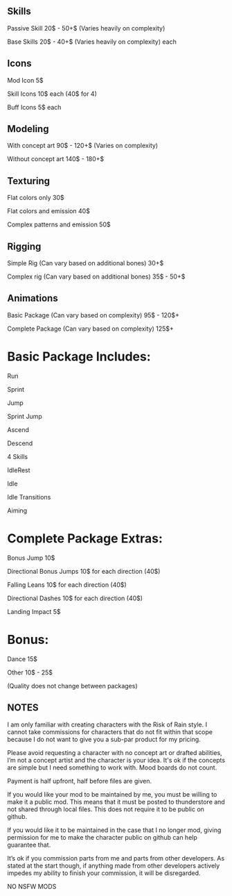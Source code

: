 ## Skills

Passive Skill 20$ - 50+$ (Varies heavily on complexity)

Base Skills 20$ - 40+$ (Varies heavily on complexity) each


## Icons

Mod Icon 5$

Skill Icons 10$ each (40$ for 4)

Buff Icons 5$ each 


## Modeling

With concept art  90$ - 120+$ (Varies on complexity)

Without concept art 140$ - 180+$ 


## Texturing

Flat colors only 30$

Flat colors and emission 40$

Complex patterns and emission 50$


## Rigging

Simple Rig (Can vary based on additional bones) 30+$

Complex rig (Can vary based on additional bones) 35$ - 50+$


## Animations 

Basic Package (Can vary based on complexity) 95$ - 120$+

Complete Package (Can vary based on complexity) 125$+

# Basic Package Includes:

Run

Sprint

Jump

Sprint Jump

Ascend

Descend

4 Skills 

IdleRest 

Idle

Idle Transitions

Aiming

# Complete Package Extras:

Bonus Jump 10$

Directional Bonus Jumps 10$ for each direction (40$)

Falling Leans 10$ for each direction (40$)

Directional Dashes 10$ for each direction (40$)

Landing Impact 5$ 

# Bonus:

Dance 15$

Other 10$ - 25$ 

(Quality does not change between packages)

## NOTES

I am only familiar with creating characters with the Risk of Rain style. I cannot take commissions for characters that do not fit within that scope because I do not want to give you a sub-par product for my pricing.

Please avoid requesting a character with no concept art or drafted abilities, I’m not a concept artist and the character is your idea. It's ok if the concepts are simple but I need something to work with. Mood boards do not count.

Payment is half upfront, half before files are given.

If you would like your mod to be maintained by me, you must be willing to make it a public mod. This means that it must be posted to thunderstore and not shared through local files. This does not require it to be public on github.

If you would like it to be maintained in the case that I no longer mod, giving permission for me to make the character public on github can help guarantee that.

It’s ok if you commission parts from me and parts from other developers. As stated at the start though, if anything made from other developers actively impedes my ability to finish your commission, it will be disregarded.

NO NSFW MODS
